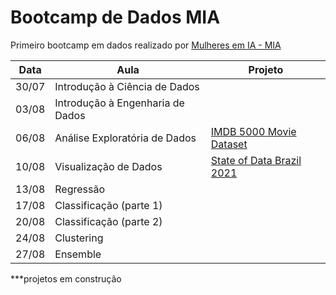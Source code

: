 # Bootcamp de Dados MIA

Primeiro bootcamp em dados realizado por [Mulheres em IA - MIA](https://www.linkedin.com/in/mulheres-em-ia/?originalSubdomain=br)

| Data | Aula | Projeto |
|------|------|---------|
| 30/07 | Introdução à Ciência de Dados | |
| 03/08 | Introdução à Engenharia de Dados | |
| 06/08 | Análise Exploratória de Dados | [IMDB 5000 Movie Dataset](https://github.com/Lenakirara/Bootcamp_de_Dados_MIA/blob/main/IMDB_5000_Movie_Dataset.ipynb)|
| 10/08 | Visualização de Dados | [State of Data Brazil 2021](https://github.com/Lenakirara/Bootcamp_de_Dados_MIA/blob/main/State_of_Data_Brazil_2021.ipynb)|
| 13/08 | Regressão | |
| 17/08 | Classificação (parte 1) | |
| 20/08 | Classificação (parte 2) | |
| 24/08 | Clustering | |
| 27/08 | Ensemble | |

***projetos em construção
